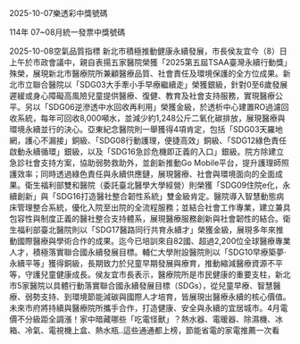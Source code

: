 
2025-10-07樂透彩中獎號碼

                                
114年 07~08月統一發票中獎號碼
                             
2025-10-08空氣品質指標
                              新北市積極推動健康永續發展，市長侯友宜今（8）日上午於市政會議中，親自表揚五家醫院榮獲「2025第五屆TSAA臺灣永續行動獎」殊榮，展現新北市醫療院所兼顧醫療品質、社會責任及環境保護的全方位成果。新北市立聯合醫院以「SDG03大手牽小手早療繼續走」榮獲銀級，針對0至6歲發展遲緩或身心障礙高風險兒童提供醫療、復健、教育及社會支持服務，實現醫療公平。另以「SDG06逆滲透中水回收再利用」榮獲金級，於透析中心建置RO過濾回收系統，每年可回收8,000噸水，並減少約1,248公斤二氧化碳排放，展現醫療與環境永續並行的決心。亞東紀念醫院則一舉獲得4項肯定，包括「SDG03天羅地網，護心不漏接」銅級、「SDG08行動護理，便捷高效」銅級、「SDG12綠色責任啟動永續循環」銀級，以及「SDG16急診危機即正義的入口」銀級。院方除建立急診社會支持方案，協助弱勢救助外，並創新推動Go Mobile平台，提升護理師照護效率；同時透過綠色責任與永續供應鏈，展現醫療、社會與環境面向的全面成果。衛生福利部雙和醫院（委託臺北醫學大學經營）則榮獲「SDG09住院e化，永續創新」與「SDG16打造醫社整合韌性系統」雙金級肯定。醫院導入智慧動態病床管理整合系統，優化入院至出院的全流程服務；並結合社會工作專業，建立兼具包容性與制度正義的醫社整合支持體系，展現醫療服務創新與社會韌性的結合。衛生福利部臺北醫院則以「SDG17醫路同行共育永續才」榮獲金級，展現多年來推動國際醫療與學術合作的成果。迄今已培訓來自82國、超過2,200位全球醫療專業人才，積極落實聯合國永續發展目標。輔仁大學附設醫院則以「SDG10早療築夢‧永續平等」獲得銅級，長期致力於兒童早期發展與療育，推動縮減醫療資源不平等，守護兒童健康成長。侯友宜市長表示，醫療院所是市民健康的重要支柱，新北市5家醫院以具體行動落實聯合國永續發展目標（SDGs），從兒童早療、智慧醫療、弱勢支持、到環境節能減碳與國際人才培育，皆展現出醫療永續的核心價值。未來市府將持續與醫療院所攜手合作，打造健康、安全與永續的宜居城市。4月電價不分級距全調漲！家中暗藏哪些「吃電怪獸」？熱水器、電暖器、除濕機、冰箱、冷氣、電視機上盒、熱水瓶..這些通通都上榜，節能省電的家電推薦一次看